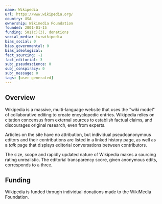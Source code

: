 ```yaml
---
name: Wikipedia
url: https://www.wikipedia.org/
country: USA
ownership: Wikimedia Foundation
founded: 2001-01-15
funding: 501(c)(3), donations
social_media: tw:wikipedia
bias_social: 0
bias_governmental: 0
bias_ideological:
fact_sourcing: -1
fact_editorial: 3
subj_pseudoscience: 0
subj_conspiracy: 0
subj_message: 0
tags: [user-generated]
---
```


## Overview
Wikipedia is a massive, multi-language website that uses the "wiki model" of collaborative editing to create encyclopedic entries. Wikipedia relies on citation concensus from external sources to establish factual claims, and discourages original research, even from experts.

Articles on the site have no attribution, but individual pseudoanonymous editors and their contributions are listed in a linked history page, as well as a _talk_ page that displays editorial conversations between contributors.

The size, scope and rapidly updated nature of Wikipedia makes a sourcing rating unrealistic. The editorial transparency score, given anonymous edits, corresponds to a three.

## Funding
Wikipedia is funded through individual donations made to the WikiMedia Foundation.
